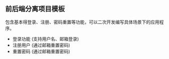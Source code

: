 ## 前后端分离项目模板

包含基本得登录、注册、密码重置等功能，可以二次开发编写具体场景下的应用程序。

* 登录功能 (支持用户名、邮箱登录)
* 注册用户 (通过邮箱重置密码)
* 重置密码 (通过邮箱重置密码)